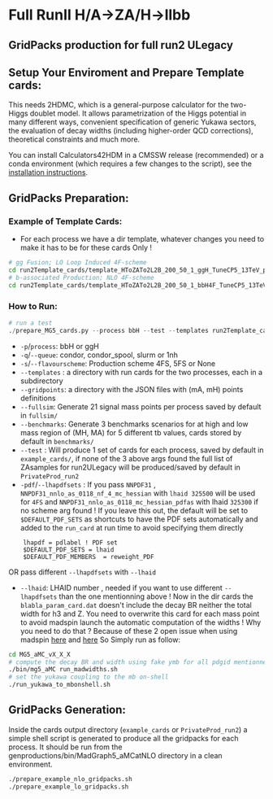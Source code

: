 # Full RunII H/A->ZA/H->llbb 
## GridPacks production for full run2 ULegacy
## Setup Your Enviroment and Prepare Template cards:
This needs 2HDMC, which is a general-purpose calculator for the two-Higgs doublet model.
It allows parametrization of the Higgs potential in many different ways, convenient specification of generic Yukawa sectors, the evaluation of decay widths (including higher-order QCD corrections), theoretical constraints and much more.

You can install Calculators42HDM in a CMSSW release (recommended)
or a conda environment (which requires a few changes to the script), see the [installation instructions](https://github.com/kjaffel/Calculators42HDM/blob/master/README.md).
## GridPacks Preparation:
### Example of Template Cards:
- For each process we have a dir template, whatever changes you need to make it has to be for these cards Only !
```bash
# gg Fusion; LO Loop Induced 4F-scheme
cd run2Template_cards/template_HToZATo2L2B_200_50_1_ggH_TuneCP5_13TeV_pythia8`
# b-associated Production; NLO 4F-scheme
cd run2Template_cards/template_HToZATo2L2B_200_50_1_bbH4F_TuneCP5_13TeV-amcatnlo_pythia8`
```
### How to Run:
```python
# run a test
./prepare_MG5_cards.py --process bbH --test --templates run2Template_cards
```
- ``-p``/``process``: bbH or ggH
- ``-q``/``--queue``: condor, condor_spool, slurm or 1nh 
- ``-s``/``--flavourscheme``: Production scheme 4FS, 5FS or None
- ``--templates`` : a directory with run cards for the two processes, each in a subdirectory
- ``--gridpoints``: a directory with the JSON files with (mA, mH) points definitions
- ``--fullsim``: Generate 21 signal mass points per process saved by default in ``fullsim/``
- ``--benchmarks``: Generate 3 benchmarks scenarios for at high and low mass region of (MH, MA) for 5 different tb values, cards stored by default in  ``benchmarks/``
- ``--test`` : Will produce 1 set of cards for each process, saved by default in ``example_cards/``, if none of the 3 above args found the full list of ZAsamples for run2ULegacy will be produced/saved by default in ``PrivateProd_run2``
- ``-pdf``/``--lhapdfsets``  : If you pass ``NNPDF31`` , ``NNPDF31_nnlo_as_0118_nf_4_mc_hessian`` with ``lhaid 325500`` will be used for ``4FS`` and ``NNPDF31_nnlo_as_0118_mc_hessian_pdfas`` with lhaid ``325300`` if no scheme arg found !
If you leave this out, the default will be set to ``$DEFAULT_PDF_SETS`` as shortcuts to have the PDF sets automatically and added to the ``run_card`` at run time to avoid specifying them directly
```
    lhapdf = pdlabel ! PDF set
    $DEFAULT_PDF_SETS = lhaid
    $DEFAULT_PDF_MEMBERS  = reweight_PDF
```
OR pass different ``--lhapdfsets`` with ``--lhaid``
- ``--lhaid``: LHAID number , needed if you want to use different ``--lhapdfsets`` than the one mentionning above !
Now in the dir cards the `blabla_param_card.dat` doesn't include the decay BR neither the total width for h3 and Z.
You need to overwrite this card for each mass point to avoid madspin launch the automatic computation of the widths ! 
Why you need to do that ? Because of these 2 open issue when using madspin [here](https://answers.launchpad.net/mg5amcnlo/+question/696286) and [here](https://answers.launchpad.net/mg5amcnlo/+question/696148)
So Simply run as follow: 
```bash 
cd MG5_aMC_vX_X_X
# compute the decay BR and width using fake ymb for all pdgid mentionned in the madspin card ! 
./bin/mg5_aMC run_madwidths.sh
# set the yukawa coupling to the mb on-shell 
./run_yukawa_to_mbonshell.sh
```
## GridPacks Generation:
Inside the cards output directory (``example_cards`` or ``PrivateProd_run2``) a simple shell script is generated to produce all the gridpacks for each process.
It should be run from the genproductions/bin/MadGraph5_aMCatNLO directory in a clean environment.
```bash
./prepare_example_nlo_gridpacks.sh
./prepare_example_lo_gridpacks.sh
```
